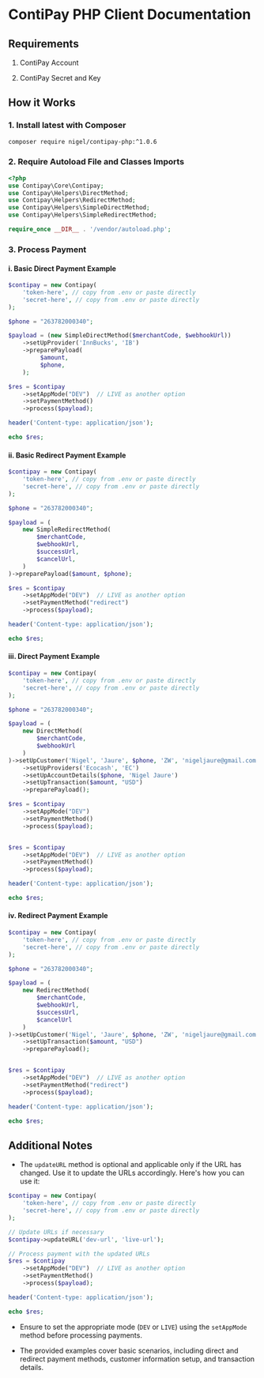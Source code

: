 # ContiPay PHP Client Documentation

## Requirements

1. ContiPay Account

2. ContiPay Secret and Key

## How it Works

### 1. Install latest with Composer

```bash
composer require nigel/contipay-php:^1.0.6
```

### 2. Require Autoload File and Classes Imports

```php
<?php
use Contipay\Core\Contipay;
use Contipay\Helpers\DirectMethod;
use Contipay\Helpers\RedirectMethod;
use Contipay\Helpers\SimpleDirectMethod;
use Contipay\Helpers\SimpleRedirectMethod;

require_once __DIR__ . '/vendor/autoload.php';
```

### 3. Process Payment

#### i. Basic Direct Payment Example

```php
$contipay = new Contipay(
    'token-here', // copy from .env or paste directly
    'secret-here', // copy from .env or paste directly
);

$phone = "263782000340";

$payload = (new SimpleDirectMethod($merchantCode, $webhookUrl))
    ->setUpProvider('InnBucks', 'IB')
    ->preparePayload(
         $amount,
         $phone,
    );

$res = $contipay
    ->setAppMode("DEV")  // LIVE as another option
    ->setPaymentMethod()
    ->process($payload);

header('Content-type: application/json');

echo $res;
```

#### ii. Basic Redirect Payment Example

```php
$contipay = new Contipay(
    'token-here', // copy from .env or paste directly
    'secret-here', // copy from .env or paste directly
);

$phone = "263782000340";

$payload = (
    new SimpleRedirectMethod(
        $merchantCode,
        $webhookUrl,
        $successUrl,
        $cancelUrl,
    )
)->preparePayload($amount, $phone);

$res = $contipay
    ->setAppMode("DEV")  // LIVE as another option
    ->setPaymentMethod("redirect")
    ->process($payload);

header('Content-type: application/json');

echo $res;
```

#### iii. Direct Payment Example

```php
$contipay = new Contipay(
    'token-here', // copy from .env or paste directly
    'secret-here', // copy from .env or paste directly
);

$phone = "263782000340";

$payload = (
    new DirectMethod(
        $merchantCode,
        $webhookUrl
    )
)->setUpCustomer('Nigel', 'Jaure', $phone, 'ZW', 'nigeljaure@gmail.com')
    ->setUpProviders('Ecocash', 'EC')
    ->setUpAccountDetails($phone, 'Nigel Jaure')
    ->setUpTransaction($amount, "USD")
    ->preparePayload();

$res = $contipay
    ->setAppMode("DEV")
    ->setPaymentMethod()
    ->process($payload);


$res = $contipay
    ->setAppMode("DEV")  // LIVE as another option
    ->setPaymentMethod()
    ->process($payload);

header('Content-type: application/json');

echo $res;
```

#### iv. Redirect Payment Example

```php
$contipay = new Contipay(
    'token-here', // copy from .env or paste directly
    'secret-here', // copy from .env or paste directly
);

$phone = "263782000340";

$payload = (
    new RedirectMethod(
        $merchantCode,
        $webhookUrl,
        $successUrl,
        $cancelUrl
    )
)->setUpCustomer('Nigel', 'Jaure', $phone, 'ZW', 'nigeljaure@gmail.com')
    ->setUpTransaction($amount, "USD")
    ->preparePayload();


$res = $contipay
    ->setAppMode("DEV")  // LIVE as another option
    ->setPaymentMethod("redirect")
    ->process($payload);

header('Content-type: application/json');

echo $res;
```

## Additional Notes

- The `updateURL` method is optional and applicable only if the URL has changed. Use it to update the URLs accordingly. Here's how you can use it:

```php
$contipay = new Contipay(
    'token-here', // copy from .env or paste directly
    'secret-here', // copy from .env or paste directly
);

// Update URLs if necessary
$contipay->updateURL('dev-url', 'live-url');

// Process payment with the updated URLs
$res = $contipay
    ->setAppMode("DEV")  // LIVE as another option
    ->setPaymentMethod()
    ->process($payload);

header('Content-type: application/json');

echo $res;
```

- Ensure to set the appropriate mode (`DEV` or `LIVE`) using the `setAppMode` method before processing payments.

- The provided examples cover basic scenarios, including direct and redirect payment methods, customer information setup, and transaction details.
